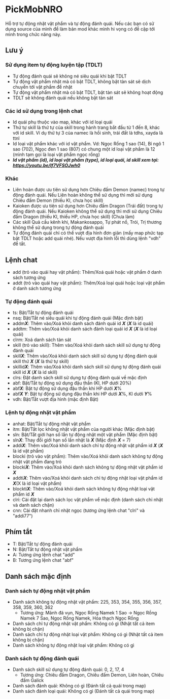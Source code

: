 # PickMobNRO
 
Hỗ trợ tự động nhặt vật phẩm và tự động đánh quái. Nếu các bạn có sử dụng source của mình để làm bản mod khác mình hi vọng có đề cập tới mình trong chức năng này.

## Lưu ý
### Sử dụng item tự động luyện tập (TDLT)
- Tự động đánh quái sẽ không né siêu quái khi bật TDLT
- Tự động vật phẩm nhặt mà có bật TDLT, không bật tàn sát sẽ dịch chuyển tới vật phẩm để nhặt
- Tự động vật phẩm nhặt mà có bật TDLT, bật tàn sát sẽ không hoạt động
- TDLT sẽ không đánh quái nếu không bật tàn sát

### Các id sử dụng trong lệnh chat
- Id quái phụ thuộc vào map, khác với id loại quái
- Thứ tự skill là thứ tự của skill trong hành trang bắt đầu từ 1 đến 8, khác với id skill. Ví dụ thứ tự 3 của namec là hồi sinh, trái đất là tdhs, xayda là ttnl
- Id loại vật phẩm khác với id vật phẩm. Vd: Ngọc Rồng 1 sao (14), Bí ngô 1 sao (702), Ngọc đen 1 sao (807) có chung một id loại vật phẩm là 12 (mình tạm gọi là loại vật phẩm ngọc rồng)
- ***Id vật phẩm (id), id loại vật phẩm (type), id loại quái, id skill xem tại: https://youtu.be/If7VFSOJwh0***

### Khác
- Liên hoàn được ưu tiên sử dụng hơn Chiêu đấm Demon (namec) trong tự động đánh quái. Nếu Liên hoàn không thể sử dụng thì mới sử dụng Chiêu đấm Demon (thiếu KI, chưa học skill)
- Kaioken được ưu tiên sử dụng hơn Chiêu đấm Dragon (Trái đất) trong tự động đánh quái. Nếu Kaioken không thể sử dụng thì mới sử dụng Chiêu đấm Dragon (thiếu KI, thiếu HP, chưa học skill) (Chưa làm)
- Các skill Quả cầu kênh khi, Makankosappo, Tự phát nổ, Trói, Trị thương không thể sử dụng trong tự động đánh quái
- Tự động đánh quái chỉ có thể vượt địa hình đơn giản (mấy map phức tạp bật TDLT hoặc add quái nhé). Nếu vượt địa hình lỗi thì dùng lệnh "vdh" để tắt.

## Lệnh chat
- add (trỏ vào quái hay vật phẩm): Thêm/Xoá quái hoặc vật phẩm ở danh sách tương ứng
- addt (trỏ vào quái hay vật phẩm): Thêm/Xoá loại quái hoặc loại vật phẩm ở danh sách tương ứng

### Tự động đánh quái
- ts: Bật/Tắt tự động đánh quái
- nsq: Bật/Tắt né siêu quái khi tự động đánh quái (Mặc định bật)
- addm***X***: Thêm vào/Xoá khỏi danh sách đánh quái id ***X*** (***X*** là id quái)
- addtm: Thêm vào/Xoá khỏi danh sách đánh loại quái id ***X*** (***X*** là id loại quái)
- clrm: Xoá danh sách tàn sát
- skill (trỏ vào skill): Thêm vào/Xoá khỏi danh sách skill sử dụng tự động đánh quái
- skill***X***: Thêm vào/Xoá khỏi danh sách skill sử dụng tự động đánh quái skill thứ ***X*** (***X*** là thứ tự skill)
- skillid***X***: Thêm vào/Xoá khỏi danh sách skill sử dụng tự động đánh quái skill id ***X*** (***X*** là id skill)
- clrs: Đặt danh sách skill sử dụng tự động đánh quái về mặc định
- abf: Bật/Tắt tự động sử dụng đậu thần (KI, HP dưới 20%)
- abf***X***: Bật tự động sử dụng đậu thần khi HP dưới ***X***%
- abf***X*** ***Y***: Bật tự động sử dụng đậu thần khi HP dưới ***X***%, KI dưới ***Y***%
- vdh: Bật/Tắt vượt địa hình (mặc định Bật)

### Lệnh tự động nhặt vật phẩm
- anhat: Bật/Tắt tự động nhặt vật phẩm
- itm: Bật/Tắt lọc không nhặt vật phẩm của người khác (Mặc định bật)
- sln: Bật/Tắt giới hạn số lần tự động nhặt một vật phẩm (Mặc định bật)
- sln***X***: Thay đổi giới hạn số lần nhặt là ***X*** (Mặc định ***X*** = 7)
- addi***X***: Thêm vào/Xoá khỏi danh sách chỉ tự động nhặt vật phẩm id ***X*** (***X*** là id vật phẩm)
- blocki (trỏ vào vật phẩm): Thêm vào/Xoá khỏi danh sách không tự động nhặt vật phẩm đang trỏ
- blocki***X***: Thêm vào/Xoá khỏi danh sách không tự động nhặt vật phẩm id ***X***
- addti***X***: Thêm vào/Xoá khỏi danh sách chỉ tự động nhặt loại vật phẩm id ***X***(X là id loại vật phẩm)
- blockti***X***: Thêm vào/Xoá khỏi danh sách không tự động nhặt loại vật phẩm id ***X***
- clri: Cài đặt lại danh sách lọc vật phẩm vể mặc định (danh sách chỉ nhặt và danh sách chặn)
- cnn: Cài đặt nhanh chỉ nhặt ngọc (tương ứng lệnh chat "clri" và "addi77")

## Phím tắt
- T: Bật/Tắt tự động đánh quái
- N: Bật/Tắt tự động nhặt vật phẩm
- A: Tương ứng lệnh chat "add"
- B: Tương ứng lệnh chat "abf"

## Danh sách mặc định
### Danh sách tự động nhặt vật phẩm
- Danh sách không tự động nhặt vật phẩm: 225, 353, 354, 355, 356, 357, 358, 359, 360, 362
  - Tương ứng: Mảnh đá vụn, Ngọc Rồng Namek 1 Sao -> Ngọc Rồng Namek 7 Sao, Ngọc Rồng Namek, Hóa thạch Ngọc Rồng
- Danh sách chỉ tự động nhặt vật phẩm: Không có gì (Nhặt tất cả item không bị chặn)
- Danh sách chỉ tự động nhặt loại vật phẩm: Không có gì (Nhặt tất cả item không bị chặn)
- Danh sách không tự động nhặt loại vật phẩm: Không có gì

### Danh sách tự động đánh quái
- Danh sách skill sử dụng tự động đánh quái: 0, 2, 17, 4
  - Tương ứng: Chiêu đấm Dragon, Chiêu đấm Demon, Liên hoàn, Chiêu đấm Galick
- Danh sách đánh quái: Không có gì (Đánh tất cả quái trong map)
- Danh sách đánh loại quái: Không có gì (Đánh tất cả quái trong map)